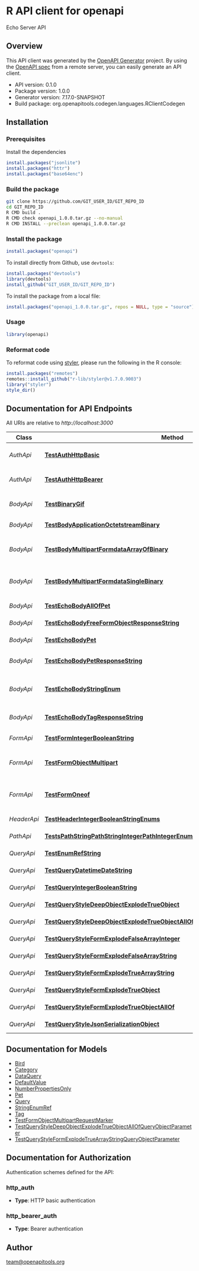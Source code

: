 # R API client for openapi

Echo Server API

## Overview
This API client was generated by the [OpenAPI Generator](https://openapi-generator.tech) project. By using the [OpenAPI spec](https://openapis.org) from a remote server, you can easily generate an API client.

- API version: 0.1.0
- Package version: 1.0.0
- Generator version: 7.17.0-SNAPSHOT
- Build package: org.openapitools.codegen.languages.RClientCodegen

## Installation

### Prerequisites

Install the dependencies

```R
install.packages("jsonlite")
install.packages("httr")
install.packages("base64enc")
```

### Build the package

```sh
git clone https://github.com/GIT_USER_ID/GIT_REPO_ID
cd GIT_REPO_ID
R CMD build .
R CMD check openapi_1.0.0.tar.gz --no-manual
R CMD INSTALL --preclean openapi_1.0.0.tar.gz
```

### Install the package

```R
install.packages("openapi")
```

To install directly from Github, use `devtools`:
```R
install.packages("devtools")
library(devtools)
install_github("GIT_USER_ID/GIT_REPO_ID")
```

To install the package from a local file:
```R
install.packages("openapi_1.0.0.tar.gz", repos = NULL, type = "source")
```

### Usage

```R
library(openapi)
```

### Reformat code

To reformat code using [styler](https://styler.r-lib.org/index.html), please run the following in the R console:

```R
install.packages("remotes")
remotes::install_github("r-lib/styler@v1.7.0.9003")
library("styler")
style_dir()
```

## Documentation for API Endpoints

All URIs are relative to *http://localhost:3000*

Class | Method | HTTP request | Description
------------ | ------------- | ------------- | -------------
*AuthApi* | [**TestAuthHttpBasic**](docs/AuthApi.md#TestAuthHttpBasic) | **POST** /auth/http/basic | To test HTTP basic authentication
*AuthApi* | [**TestAuthHttpBearer**](docs/AuthApi.md#TestAuthHttpBearer) | **POST** /auth/http/bearer | To test HTTP bearer authentication
*BodyApi* | [**TestBinaryGif**](docs/BodyApi.md#TestBinaryGif) | **POST** /binary/gif | Test binary (gif) response body
*BodyApi* | [**TestBodyApplicationOctetstreamBinary**](docs/BodyApi.md#TestBodyApplicationOctetstreamBinary) | **POST** /body/application/octetstream/binary | Test body parameter(s)
*BodyApi* | [**TestBodyMultipartFormdataArrayOfBinary**](docs/BodyApi.md#TestBodyMultipartFormdataArrayOfBinary) | **POST** /body/application/octetstream/array_of_binary | Test array of binary in multipart mime
*BodyApi* | [**TestBodyMultipartFormdataSingleBinary**](docs/BodyApi.md#TestBodyMultipartFormdataSingleBinary) | **POST** /body/application/octetstream/single_binary | Test single binary in multipart mime
*BodyApi* | [**TestEchoBodyAllOfPet**](docs/BodyApi.md#TestEchoBodyAllOfPet) | **POST** /echo/body/allOf/Pet | Test body parameter(s)
*BodyApi* | [**TestEchoBodyFreeFormObjectResponseString**](docs/BodyApi.md#TestEchoBodyFreeFormObjectResponseString) | **POST** /echo/body/FreeFormObject/response_string | Test free form object
*BodyApi* | [**TestEchoBodyPet**](docs/BodyApi.md#TestEchoBodyPet) | **POST** /echo/body/Pet | Test body parameter(s)
*BodyApi* | [**TestEchoBodyPetResponseString**](docs/BodyApi.md#TestEchoBodyPetResponseString) | **POST** /echo/body/Pet/response_string | Test empty response body
*BodyApi* | [**TestEchoBodyStringEnum**](docs/BodyApi.md#TestEchoBodyStringEnum) | **POST** /echo/body/string_enum | Test string enum response body
*BodyApi* | [**TestEchoBodyTagResponseString**](docs/BodyApi.md#TestEchoBodyTagResponseString) | **POST** /echo/body/Tag/response_string | Test empty json (request body)
*FormApi* | [**TestFormIntegerBooleanString**](docs/FormApi.md#TestFormIntegerBooleanString) | **POST** /form/integer/boolean/string | Test form parameter(s)
*FormApi* | [**TestFormObjectMultipart**](docs/FormApi.md#TestFormObjectMultipart) | **POST** /form/object/multipart | Test form parameter(s) for multipart schema
*FormApi* | [**TestFormOneof**](docs/FormApi.md#TestFormOneof) | **POST** /form/oneof | Test form parameter(s) for oneOf schema
*HeaderApi* | [**TestHeaderIntegerBooleanStringEnums**](docs/HeaderApi.md#TestHeaderIntegerBooleanStringEnums) | **GET** /header/integer/boolean/string/enums | Test header parameter(s)
*PathApi* | [**TestsPathStringPathStringIntegerPathIntegerEnumNonrefStringPathEnumRefStringPath**](docs/PathApi.md#TestsPathStringPathStringIntegerPathIntegerEnumNonrefStringPathEnumRefStringPath) | **GET** /path/string/{path_string}/integer/{path_integer}/{enum_nonref_string_path}/{enum_ref_string_path} | Test path parameter(s)
*QueryApi* | [**TestEnumRefString**](docs/QueryApi.md#TestEnumRefString) | **GET** /query/enum_ref_string | Test query parameter(s)
*QueryApi* | [**TestQueryDatetimeDateString**](docs/QueryApi.md#TestQueryDatetimeDateString) | **GET** /query/datetime/date/string | Test query parameter(s)
*QueryApi* | [**TestQueryIntegerBooleanString**](docs/QueryApi.md#TestQueryIntegerBooleanString) | **GET** /query/integer/boolean/string | Test query parameter(s)
*QueryApi* | [**TestQueryStyleDeepObjectExplodeTrueObject**](docs/QueryApi.md#TestQueryStyleDeepObjectExplodeTrueObject) | **GET** /query/style_deepObject/explode_true/object | Test query parameter(s)
*QueryApi* | [**TestQueryStyleDeepObjectExplodeTrueObjectAllOf**](docs/QueryApi.md#TestQueryStyleDeepObjectExplodeTrueObjectAllOf) | **GET** /query/style_deepObject/explode_true/object/allOf | Test query parameter(s)
*QueryApi* | [**TestQueryStyleFormExplodeFalseArrayInteger**](docs/QueryApi.md#TestQueryStyleFormExplodeFalseArrayInteger) | **GET** /query/style_form/explode_false/array_integer | Test query parameter(s)
*QueryApi* | [**TestQueryStyleFormExplodeFalseArrayString**](docs/QueryApi.md#TestQueryStyleFormExplodeFalseArrayString) | **GET** /query/style_form/explode_false/array_string | Test query parameter(s)
*QueryApi* | [**TestQueryStyleFormExplodeTrueArrayString**](docs/QueryApi.md#TestQueryStyleFormExplodeTrueArrayString) | **GET** /query/style_form/explode_true/array_string | Test query parameter(s)
*QueryApi* | [**TestQueryStyleFormExplodeTrueObject**](docs/QueryApi.md#TestQueryStyleFormExplodeTrueObject) | **GET** /query/style_form/explode_true/object | Test query parameter(s)
*QueryApi* | [**TestQueryStyleFormExplodeTrueObjectAllOf**](docs/QueryApi.md#TestQueryStyleFormExplodeTrueObjectAllOf) | **GET** /query/style_form/explode_true/object/allOf | Test query parameter(s)
*QueryApi* | [**TestQueryStyleJsonSerializationObject**](docs/QueryApi.md#TestQueryStyleJsonSerializationObject) | **GET** /query/style_jsonSerialization/object | Test query parameter(s)


## Documentation for Models

 - [Bird](docs/Bird.md)
 - [Category](docs/Category.md)
 - [DataQuery](docs/DataQuery.md)
 - [DefaultValue](docs/DefaultValue.md)
 - [NumberPropertiesOnly](docs/NumberPropertiesOnly.md)
 - [Pet](docs/Pet.md)
 - [Query](docs/Query.md)
 - [StringEnumRef](docs/StringEnumRef.md)
 - [Tag](docs/Tag.md)
 - [TestFormObjectMultipartRequestMarker](docs/TestFormObjectMultipartRequestMarker.md)
 - [TestQueryStyleDeepObjectExplodeTrueObjectAllOfQueryObjectParameter](docs/TestQueryStyleDeepObjectExplodeTrueObjectAllOfQueryObjectParameter.md)
 - [TestQueryStyleFormExplodeTrueArrayStringQueryObjectParameter](docs/TestQueryStyleFormExplodeTrueArrayStringQueryObjectParameter.md)


## Documentation for Authorization


Authentication schemes defined for the API:
### http_auth

- **Type**: HTTP basic authentication

### http_bearer_auth

- **Type**: Bearer authentication


## Author

team@openapitools.org
